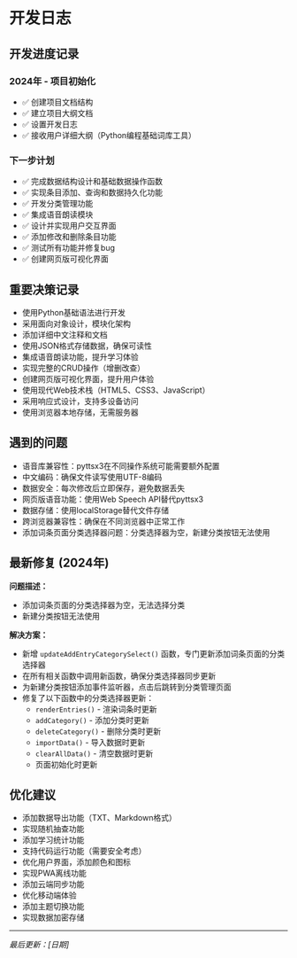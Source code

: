 # 开发日志

## 开发进度记录

### 2024年 - 项目初始化
- ✅ 创建项目文档结构
- ✅ 建立项目大纲文档
- ✅ 设置开发日志
- ✅ 接收用户详细大纲（Python编程基础词库工具）

### 下一步计划
- ✅ 完成数据结构设计和基础数据操作函数
- ✅ 实现条目添加、查询和数据持久化功能
- ✅ 开发分类管理功能
- ✅ 集成语音朗读模块
- ✅ 设计并实现用户交互界面
- ✅ 添加修改和删除条目功能
- ✅ 测试所有功能并修复bug
- ✅ 创建网页版可视化界面

## 重要决策记录
- 使用Python基础语法进行开发
- 采用面向对象设计，模块化架构
- 添加详细中文注释和文档
- 使用JSON格式存储数据，确保可读性
- 集成语音朗读功能，提升学习体验
- 实现完整的CRUD操作（增删改查）
- 创建网页版可视化界面，提升用户体验
- 使用现代Web技术栈（HTML5、CSS3、JavaScript）
- 采用响应式设计，支持多设备访问
- 使用浏览器本地存储，无需服务器

## 遇到的问题
- 语音库兼容性：pyttsx3在不同操作系统可能需要额外配置
- 中文编码：确保文件读写使用UTF-8编码
- 数据安全：每次修改后立即保存，避免数据丢失
- 网页版语音功能：使用Web Speech API替代pyttsx3
- 数据存储：使用localStorage替代文件存储
- 跨浏览器兼容性：确保在不同浏览器中正常工作
- 添加词条页面分类选择器问题：分类选择器为空，新建分类按钮无法使用

## 最新修复 (2024年)
**问题描述：**
- 添加词条页面的分类选择器为空，无法选择分类
- 新建分类按钮无法使用

**解决方案：**
- 新增 `updateAddEntryCategorySelect()` 函数，专门更新添加词条页面的分类选择器
- 在所有相关函数中调用新函数，确保分类选择器同步更新
- 为新建分类按钮添加事件监听器，点击后跳转到分类管理页面
- 修复了以下函数中的分类选择器更新：
  - `renderEntries()` - 渲染词条时更新
  - `addCategory()` - 添加分类时更新
  - `deleteCategory()` - 删除分类时更新
  - `importData()` - 导入数据时更新
  - `clearAllData()` - 清空数据时更新
  - 页面初始化时更新

## 优化建议
- 添加数据导出功能（TXT、Markdown格式）
- 实现随机抽查功能
- 添加学习统计功能
- 支持代码运行功能（需要安全考虑）
- 优化用户界面，添加颜色和图标
- 实现PWA离线功能
- 添加云端同步功能
- 优化移动端体验
- 添加主题切换功能
- 实现数据加密存储

---
*最后更新：[日期]* 